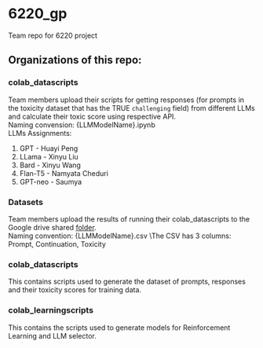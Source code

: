 # 6220_gp
Team repo for 6220 project
## Organizations of this repo:
### colab_datascripts ### 
Team members upload their scripts for getting responses (for prompts in the toxicity dataset that has the TRUE `challenging` field) from different LLMs and calculate their toxic score using respective API. \
Naming convension: {LLMModelName}.ipynb \
LLMs Assignments:
1. GPT - Huayi Peng 
2. LLama - Xinyu Liu
3. Bard - Xinyu Wang
4. Flan-T5 - Namyata Cheduri
5. GPT-neo - Saumya 

### Datasets ### 
Team members upload the results of running their colab_datascripts to the Google
drive shared [folder](https://drive.google.com/drive/folders/1qSt_5VlWExNjGA76eHeQoExN0gJQ1p00?usp=sharing). \
Naming convention: {LLMModelName}.csv \The CSV has 3 columns: Prompt, Continuation, Toxicity

### colab_datascripts ###
This contains scripts used to generate the dataset of prompts, responses and their toxicity scores for training data. 

### colab_learningscripts ### 
This contains the scripts used to generate models for Reinforcement Learning and LLM selector.










